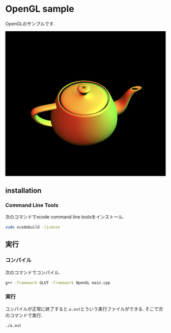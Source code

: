 # OpenGL sample

OpenGLのサンプルです.

![image](./images/pot.png)

## installation

### Command Line Tools

次のコマンドでxcode command line toolsをインストール.

```bash
sudo xcodebuild -license
```

## 実行

### コンパイル

次のコマンドでコンパイル.

```bash
g++ -framework GLUT -framework OpenGL main.cpp
```


### 実行

コンパイルが正常に終了すると.`a.out`とういう実行ファイルができる.
そこで次のコマンドで実行.

```bash
./a.out
```
